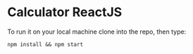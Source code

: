 # Calculator ReactJS
To run it on your local machine clone into the repo, then type: 

    npm install && npm start
